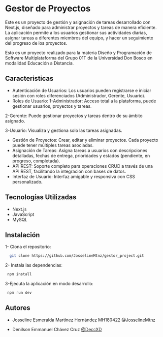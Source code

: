
# Gestor de Proyectos

Este es un proyecto de gestión y asignación de tareas desarrollado con Next.js, diseñado para administrar proyectos y tareas de manera eficiente. La aplicación permite a los usuarios gestionar sus actividades diarias, asignar tareas a diferentes miembros del equipo, y hacer un seguimiento del progreso de los proyectos.

Esto es un proyecto realizado para la materia Diseño y Programación de Software Multiplataforma del Grupo 01T de la Universidad Don Bosco en modalidad Educación a Distancia.



## Caracteristicas

- Autenticación de Usuarios: Los usuarios pueden registrarse e iniciar sesión con roles diferenciados (Administrador, Gerente, Usuario).
- Roles de Usuario:
1-Administrador: Acceso total a la plataforma, puede gestionar usuarios, proyectos y tareas.

2-Gerente: Puede gestionar proyectos y tareas dentro de su ámbito asignado.

3-Usuario: Visualiza y gestiona solo las tareas asignadas.

- Gestión de Proyectos: Crear, editar y eliminar proyectos. Cada proyecto puede tener múltiples tareas asociadas.
- Asignación de Tareas: Asigna tareas a usuarios con descripciones detalladas, fechas de entrega, prioridades y estados (pendiente, en progreso, completada).
- API REST: Soporte completo para operaciones CRUD a través de una API REST, facilitando la integración con bases de datos.
- Interfaz de Usuario: Interfaz amigable y responsiva con CSS personalizado.

## Tecnologías Utilizadas

- Next.js
- JavaScript
- MySQL



## Instalación
1- Clona el repositorio:
```bash
  git clone https://github.com/JosselineMtnz/gestor_project.git
```

2- Instala las dependencias:
```bash
 npm install
```

3-Ejecuta la aplicación en modo desarrollo:
```bash
 npm run dev
```


## Autores

- Josseline Esmeralda Martínez Hernández MH180422 [@JosselineMtnz](https://github.com/JosselineMtnz)

- Denilson Emmanuel Chávez Cruz [@DeccXD](https://github.com/DeccXD)